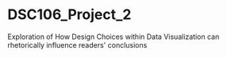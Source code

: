 # DSC106_Project_2
 Exploration of How Design Choices within Data Visualization can rhetorically influence readers' conclusions
